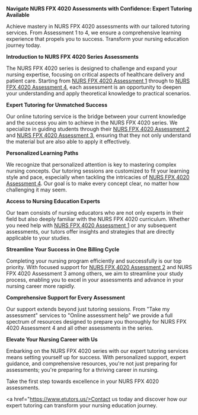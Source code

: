 <b>Navigate NURS FPX 4020 Assessments with Confidence: Expert Tutoring Available</b>

Achieve mastery in NURS FPX 4020 assessments with our tailored tutoring services. From Assessment 1 to 4, we ensure a comprehensive learning experience that propels you to success. Transform your nursing education journey today.


<b>Introduction to NURS FPX 4020 Series Assessments</b>

The NURS FPX 4020 series is designed to challenge and expand your nursing expertise, focusing on critical aspects of healthcare delivery and patient care. Starting from <a href="https://www.etutors.us/nurs-fpx-4020-assessment-1/">NURS FPX 4020 Assessment 1</a> through to <a href="https://www.etutors.us/nurs-fpx-4020-assessment-4/">NURS FPX 4020 Assessment 4</a>, each assessment is an opportunity to deepen your understanding and apply theoretical knowledge to practical scenarios.


<b>Expert Tutoring for Unmatched Success</b>

Our online tutoring service is the bridge between your current knowledge and the success you aim to achieve in the NURS FPX 4020 series. We specialize in guiding students through their <a href="https://www.etutors.us/sample-paper/">NURS FPX 4020 Assessment 2</a> and <a href="https://www.etutors.us/nurs-fpx-4020-assessment-3/">NURS FPX 4020 Assessment 3</a>, ensuring that they not only understand the material but are also able to apply it effectively.


<b>Personalized Learning Paths</b>

We recognize that personalized attention is key to mastering complex nursing concepts. Our tutoring sessions are customized to fit your learning style and pace, especially when tackling the intricacies of <a href="https://www.etutors.us/nurs-fpx-4020-assessment-1/">NURS FPX 4020 Assessment 4</a>. Our goal is to make every concept clear, no matter how challenging it may seem.


<b>Access to Nursing Education Experts</b>

Our team consists of nursing educators who are not only experts in their field but also deeply familiar with the NURS FPX 4020 curriculum. Whether you need help with <a href="https://www.etutors.us/nurs-fpx-4020-assessment-1/">NURS FPX 4020 Assessment 1</a> or any subsequent assessments, our tutors offer insights and strategies that are directly applicable to your studies.


<b>Streamline Your Success in One Billing Cycle</b>

Completing your nursing program efficiently and successfully is our top priority. With focused support for <a href="https://www.etutors.us/nurs-fpx4020-assessment-2/">NURS FPX 4020 Assessment 2</a> and NURS FPX 4020 Assessment 3 among others, we aim to streamline your study process, enabling you to excel in your assessments and advance in your nursing career more rapidly.


<b>Comprehensive Support for Every Assessment</b>

Our support extends beyond just tutoring sessions. From "Take my assessment" services to "Online assessment help" we provide a full spectrum of resources designed to prepare you thoroughly for NURS FPX 4020 Assessment 4 and all other assessments in the series.


<b>Elevate Your Nursing Career with Us</b>

Embarking on the NURS FPX 4020 series with our expert tutoring services means setting yourself up for success. With personalized support, expert guidance, and comprehensive resources, you're not just preparing for assessments; you're preparing for a thriving career in nursing.

Take the first step towards excellence in your NURS FPX 4020 assessments.

<a href="https://www.etutors.us/>Contact us today</a> and discover how our expert tutoring can transform your nursing education journey.
